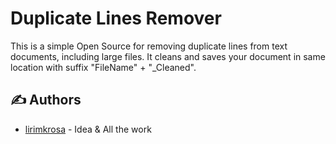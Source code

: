 # Duplicate Lines Remover

This is a simple Open Source for removing duplicate lines from text documents, including large files. It cleans and saves your document in same location with suffix "FileName" + "_Cleaned". 


## ✍️ Authors <a name = "authors"></a>
- [lirimkrosa](https://github.com/lirimkrosa) - Idea & All the work
